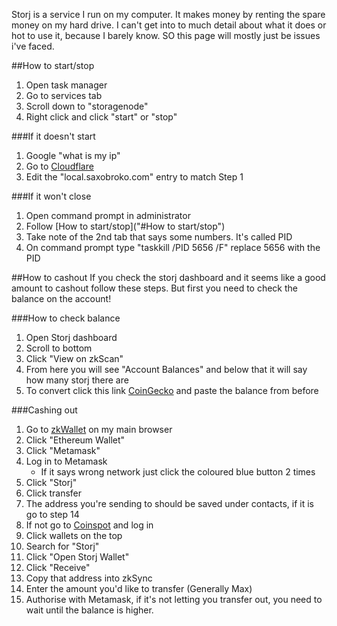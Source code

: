 Storj is a service I run on my computer. It makes money by renting the spare money on my hard drive. I can't get into to much detail about what it does or hot to use it, because I barely know. SO this page will mostly just be issues i've faced.

##How to start/stop
1. Open task manager
2. Go to services tab
3. Scroll down to "storagenode"
4. Right click and click "start" or "stop"

###If it doesn't start
1. Google "what is my ip"
2. Go to [Cloudflare](cloudflare.md)
3. Edit the "local.saxobroko.com" entry to match Step 1

###If it won't close
1. Open command prompt in administrator
2. Follow [How to start/stop]("#How to start/stop")
3. Take note of the 2nd tab that says some numbers. It's called PID
4. On command prompt type "taskkill /PID 5656 /F" replace 5656 with the PID

##How to cashout
If you check the storj dashboard and it seems like a good amount to cashout follow these steps. But first you need to check the balance on the account!

###How to check balance
1. Open Storj dashboard
2. Scroll to bottom
3. Click "View on zkScan"
4. From here you will see "Account Balances" and below that it will say how many storj there are
5. To convert click this link [CoinGecko](https://www.coingecko.com/en/coins/storj/aud) and paste the balance from before

###Cashing out
1. Go to [zkWallet](https://lite.zksync.io/) on my main browser
2. Click "Ethereum Wallet"
3. Click "Metamask"
4. Log in to Metamask
    - If it says wrong network just click the coloured blue button 2 times
5. Click "Storj"
6. Click transfer
7. The address you're sending to should be saved under contacts, if it is go to step 14
8. If not go to [Coinspot](https://www.coinspot.com.au/my/dashboard) and log in
9. Click wallets on the top
10. Search for "Storj"
11. Click "Open Storj Wallet"
12. Click "Receive"
13. Copy that address into zkSync
14. Enter the amount you'd like to transfer (Generally Max)
15. Authorise with Metamask, if it's not letting you transfer out, you need to wait until the balance is higher.